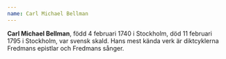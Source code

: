 ```yaml
---
name: Carl Michael Bellman
---
```


**Carl Michael Bellman**, född 4 februari 1740 i Stockholm, död 11 februari 1795 i Stockholm, var svensk skald. Hans mest kända verk är diktcyklerna Fredmans epistlar och Fredmans sånger.
